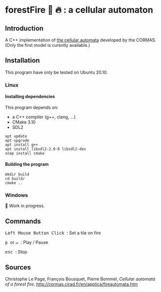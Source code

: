 # forestFire :evergreen_tree: :fire: : a cellular automaton 
## Introduction
A C++ implementation of [the cellular automata](http://cormas.cirad.fr/fr/applica/fireautomata.htm) developed by the CORMAS. (Only the first model is curently available.)
## Installation
This program have only be tested on Ubuntu 20.10. 
### Linux
#### Installing dependencies

This program depends on:
 * a C++ compiler (g++, clang, ...) 
 * CMake 3.10
 * SDL2 

```
apt update
apt upgrade
apt install g++
apt install libsdl2-2.0-0 libsdl2-dev
snap install cmake
```

#### Building the program

```
mkdir build
cd build/
cmake ..
```

### Windows

:construction: Work in progress.

## Commands

<kbd> Left Mouse Button Click </kbd> : Set a tile on fire

<kbd> p </kbd> or <kbd> ↵ </kbd> : Play / Pause 

<kbd> esc </kbd> : Stop

## Sources
Christophe Le Page, François Bousquet, Pierre Bommel, *Cellular automata of a forest fire*, http://cormas.cirad.fr/en/applica/fireautomata.htm
